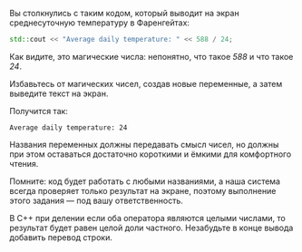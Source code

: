 Вы столкнулись с таким кодом, который выводит на экран среднесуточную температуру в Фаренгейтах:

```cpp
std::cout << "Average daily temperature: " << 588 / 24;
```

Как видите, это магические числа: непонятно, что такое _588_ и что такое _24_.

Избавьтесь от магических чисел, создав новые переменные, а затем выведите текст на экран.

Получится так:
```text
Average daily temperature: 24
```

Названия переменных должны передавать смысл чисел, но должны при этом оставаться достаточно короткими и ёмкими для комфортного чтения.

Помните: код будет работать с любыми названиями, а наша система всегда проверяет только результат на экране, поэтому выполнение этого задания — под вашу ответственность.

В С++ при делении если оба оператора являются целыми числами, то результат будет равен целой доли частного. Незабудьте в конце вывода добавить перевод строки.
